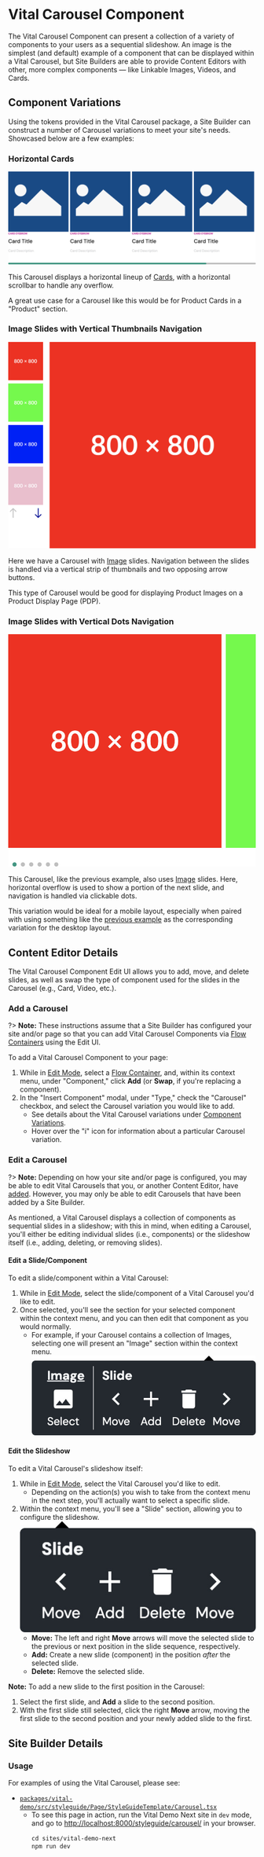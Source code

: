 # Vital Carousel Component

The Vital Carousel Component can present a collection of a variety of components to your users as a
sequential slideshow. An image is the simplest (and default) example of a component that can be
displayed within a Vital Carousel, but Site Builders are able to provide Content Editors with other,
more complex components — like Linkable Images, Videos, and Cards.

## Component Variations

Using the tokens provided in the Vital Carousel package, a Site Builder can construct a number of
Carousel variations to meet your site's needs. Showcased below are a few examples:

### Horizontal Cards

![Product Card Horizontal Carousel](./assets/ProductCardHorizontal.jpg)

This Carousel displays a horizontal lineup of [Cards](./VitalCard/), with a horizontal scrollbar to
handle any overflow.

A great use case for a Carousel like this would be for Product Cards in a "Product" section.

### Image Slides with Vertical Thumbnails Navigation

![Desktop PDP Vertical Carousel](./assets/DesktopPDPVertical.jpg)

Here we have a Carousel with [Image](./VitalImage/) slides. Navigation between the slides is handled
via a vertical strip of thumbnails and two opposing arrow buttons.

This type of Carousel would be good for displaying Product Images on a Product Display Page (PDP).

### Image Slides with Vertical Dots Navigation

![Mobile PDP Horizontal Carousel](./assets/MobilePDPHorizontal.jpg)

This Carousel, like the previous example, also uses [Image](./VitalImage/) slides. Here, horizontal
overflow is used to show a portion of the next slide, and navigation is handled via clickable dots.

This variation would be ideal for a mobile layout, especially when paired with using something like
the [previous example](#image-slides-with-vertical-thumbnails-navigation) as the corresponding
variation for the desktop layout.

## Content Editor Details

The Vital Carousel Component Edit UI allows you to add, move, and delete slides, as well as swap the
type of component used for the slides in the Carousel (e.g., Card, Video, etc.).

### Add a Carousel

?> **Note:** These instructions assume that a Site Builder has configured your site and/or page so
that you can add Vital Carousel Components via [Flow Containers](../../Components/FlowContainer/)
using the Edit UI.

To add a Vital Carousel Component to your page:

01. While in [Edit Mode](../../ContentEditorUserGuide/#edit-mode), select a [Flow
    Container](../../Components/FlowContainer/), and, within its context menu, under "Component,"
    click **Add** (or **Swap**, if you're replacing a component).
01. In the "Insert Component" modal, under "Type," check the "Carousel" checkbox, and select the
    Carousel variation you would like to add.
    - See details about the Vital Carousel variations under [Component
      Variations](#component-variations).
    - Hover over the "i" icon for information about a particular Carousel variation.

### Edit a Carousel

?> **Note:** Depending on how your site and/or page is configured, you may be able to edit Vital
Carousels that you, or another Content Editor, have [added](#add-a-carousel). However, you may only
be able to edit Carousels that have been added by a Site Builder.

As mentioned, a Vital Carousel displays a collection of components as sequential slides in a
slideshow; with this in mind, when editing a Carousel, you'll either be editing individual slides
(i.e., components) or the slideshow itself (i.e., adding, deleting, or removing slides).

#### Edit a Slide/Component

To edit a slide/component within a Vital Carousel:

01. While in [Edit Mode](../../ContentEditorUserGuide/#edit-mode), select the slide/component of a
    Vital Carousel you'd like to edit.
01. Once selected, you'll see the section for your selected component within the context menu, and
    you can then edit that component as you would normally.
    - For example, if your Carousel contains a collection of Images, selecting one will present an
      "Image" section within the context menu.  
      ![Carousel Context Menu](./assets/CarouselContextMenu.jpg ':size=50%')

#### Edit the Slideshow

To edit a Vital Carousel's slideshow itself:

01. While in [Edit Mode](../../ContentEditorUserGuide/#edit-mode), select the Vital Carousel you'd
    like to edit.
    - Depending on the action(s) you wish to take from the context menu in the next step, you'll
      actually want to select a specific slide.
01. Within the context menu, you'll see a "Slide" section, allowing you to configure the slideshow.  
    ![Slide Context Menu](./assets/SlideContextMenu.jpg ':size=50%')
    - **Move:** The left and right **Move** arrows will move the selected slide to the previous or
      next position in the slide sequence, respectively.
    - **Add:** Create a new slide (component) in the position _after_ the selected slide.
    - **Delete:** Remove the selected slide.

<!-- Inlining HTML to add multi-line info block with ordered list. -->
<div class="warn">
  <strong>Note:</strong> To add a new slide to the first position in the Carousel:

  01. Select the first slide, and **Add** a slide to the second position.
  01. With the first slide still selected, click the right **Move** arrow, moving the first slide to
      the second position and your newly added slide to the first.

</div>

## Site Builder Details

### Usage

For examples of using the Vital Carousel, please see:

- [`packages/vital-demo/src/styleguide/Page/StyleGuideTemplate/Carousel.tsx`](https://github.com/johnsonandjohnson/Bodiless-JS/blob/main/packages/vital-demo/src/styleguide/Page/StyleGuideTemplate/Carousel.tsx ':target=_blank')
  - To see this page in action, run the Vital Demo Next site in `dev` mode, and go to
    <http://localhost:8000/styleguide/carousel/> in your browser.
    ```shell
    cd sites/vital-demo-next
    npm run dev
    ```
